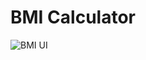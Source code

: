 # BMI Calculator

![BMI UI](https://github.com/ganeshs14/Dart-Projects/assets/87235927/34df693c-2126-457d-8f2f-d2509ea07047)
